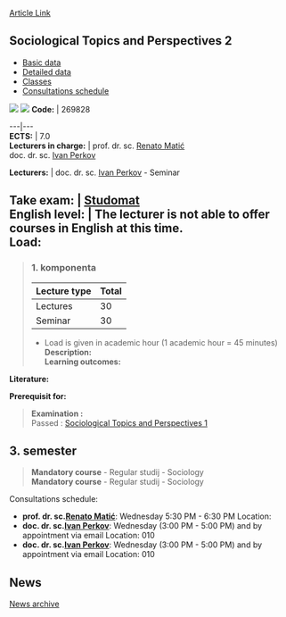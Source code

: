 [Article Link](https://www.fhs.hr/en/course/stap2)

## Sociological Topics and Perspectives 2
  * [Basic data](https://www.fhs.hr/en/course/stap2#v1id-523837_905246_1_0 "Basic data")
  * [Detailed data](https://www.fhs.hr/en/course/stap2#v1id-523837_905246_1_1 "Detailed data")
  * [Classes](https://www.fhs.hr/en/course/stap2#v1id-523837_905246_1_2 "Classes")
  * [Consultations schedule](https://www.fhs.hr/en/course/stap2#v1id-523837_905246_1_3 "Consultations schedule")


[![](https://www.fhs.hr/img/flags/gif/hr.gif)](https://www.fhs.hr/predmet/stp2) [![](https://www.fhs.hr/img/flags/gif/gb.gif)](https://www.fhs.hr/en/course/stap2)
**Code:** |  269828  
  
---|---  
**ECTS:** |  7.0   
**Lecturers in charge:** |  prof. dr. sc. [Renato Matić](https://www.fhs.hr/staff/renato.matic)   
doc. dr. sc. [Ivan Perkov](https://www.fhs.hr/staff/ivan.perkov)   
  
**Lecturers:** |  doc. dr. sc. [Ivan Perkov](https://www.fhs.hr/djelatnik/ivan.perkov) - Seminar  
  
**Take exam:** |  [Studomat](http://www.isvu.hr/studomat)  
**English level:** |  The lecturer is not able to offer courses in English at this time.   
**Load:**  
---  
> ### 1. komponenta
> | Lecture type | Total  
> ---|---  
> Lectures | 30  
> Seminar | 30  
> * Load is given in academic hour (1 academic hour = 45 minutes)   
**Description:**  
> **Learning outcomes:**  

  
**Literature:**  

  
**Prerequisit for:**  
> **Examination :**  
>  Passed : [Sociological Topics and Perspectives 1](https://www.fhs.hr/en/course/stap1)  
>   
**3. semester**  
---  
> **Mandatory course** - Regular studij - Sociology  
>  **Mandatory course** - Regular studij - Sociology  
>   
Consultations schedule: 
  * **prof. dr. sc.[Renato Matić](https://www.fhs.hr/staff/renato.matic)**: 
Wednesday 5:30 PM - 6:30 PM
Location: 
  * **doc. dr. sc.[Ivan Perkov](https://www.fhs.hr/staff/ivan.perkov)**: 
Wednesday (3:00 PM - 5:00 PM) and by appointment via email
Location: 010 
  * **doc. dr. sc.[Ivan Perkov](https://www.fhs.hr/djelatnik/ivan.perkov)**: 
Wednesday (3:00 PM - 5:00 PM) and by appointment via email
Location: 010 


## News
[News archive](https://www.fhs.hr/en/course/stap2?@=21nj6#news_125058 "News archive")
